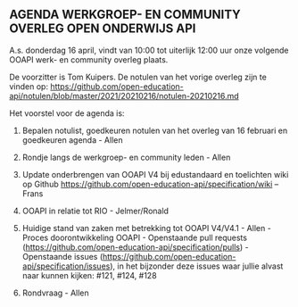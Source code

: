 **AGENDA WERKGROEP- EN COMMUNITY OVERLEG OPEN ONDERWIJS API**
------------------------------------------------------------

 A.s. donderdag 16 april, vindt van 10:00 tot uiterlijk 12:00 uur onze volgende OOAPI werk- en community overleg plaats.

De voorzitter is Tom Kuipers.
De notulen van het vorige overleg zijn te vinden op:
https://github.com/open-education-api/notulen/blob/master/2021/20210216/notulen-20210216.md

Het voorstel voor de agenda is:

1.  Bepalen notulist, goedkeuren notulen van het overleg van 16 februari en goedkeuren agenda - Allen

2.  Rondje langs de werkgroep- en community leden - Allen

3.  Update onderbrengen van OOAPI V4 bij edustandaard en toelichten wiki op Github
        https://github.com/open-education-api/specification/wiki  – Frans

4. OOAPI in relatie tot RIO - Jelmer/Ronald

5.  Huidige stand van zaken met betrekking tot OOAPI V4/V4.1 - Allen
        - Proces doorontwikkeling OOAPI
        - Openstaande pull requests (https://github.com/open-education-api/specification/pulls)
        - Openstaande issues (https://github.com/open-education-api/specification/issues), 
          in het bijzonder deze issues waar jullie alvast naar kunnen kijken: 
           #121, #124, #128

6.  Rondvraag - Allen        

